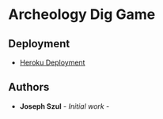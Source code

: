 # Archeology Dig Game


## Deployment

* [Heroku Deployment](https://it238finalproject.herokuapp.com/game.html)


## Authors

* **Joseph Szul** - *Initial work* - 
